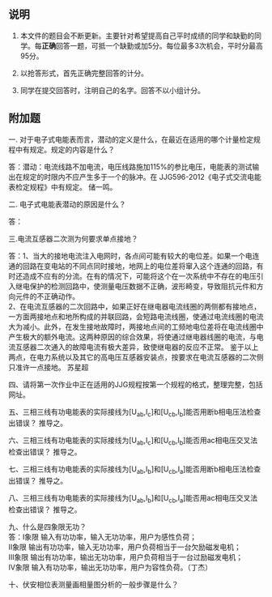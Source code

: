 ## 说明
1. 本文件的题目会不断更新。主要针对希望提高自己平时成绩的同学和缺勤的同学。每**正确**回答一题，可抵一个缺勤或加5分。每位最多3次机会，平时分最高95分。  

2. 以抢答形式，首先正确完整回答的计分。

3. 同学在提交回答时，注明自己的名字。回答不以小组计分。

## 附加题

一. 对于电子式电能表而言，潜动的定义是什么，在最近在适用的哪个计量检定规程中有规定。规定的内容是什么？

答：潜动：电流线路不加电流，电压线路施加115%的参比电压，电能表的测试输出在规定的时限内不应产生多于一个的脉冲。在
JJG596-2012《电子式交流电能表检定规程》中有规定。
储一鸣。


二. 电子式电能表潜动的原因是什么？

答：


三.电流互感器二次测为何要求单点接地？

答：1、当大的接地电流注入电网时，各点间可能有较大的电位差。如果一个电连通的回路在变电站的不同点同时接地，地网上的电位差将窜入这个连通的回路，有时还造成不应有的分流。在有的情况下，可能将这个在一次系统中不存在的电压引入继电保护的检测回路中，使测量电压数据不正确，波形畸变，导致阻抗元件和方向元件的不正确动作。  
2、在电流互感器的二次回路中，如果正好在继电器电流线圈的两侧都有接地点，一方面两接地点和地所构成的并联回路，会短路电流线圈，使通过电流线圈的电流大为减小。此外，在发生接地故障时，两接地点间的工频地电位差将在电流线圈中产生极大的额外电流。这两种原因的综合效果，将使通过继电器线圈的电流，与电流互感器二次通入的故障电流有极大差异，致使继电器的反应不正常。
鉴于以上两点，在电力系统以及其它的高电压互感器安装点，按要求在电流互感器的二次侧只准许一点接地。  苏星超

四、请将第一次作业中正在适用的JJG规程按第一个规程的格式，整理完整，包括网址。

五、三相三线有功电能表的实际接线为[U<sub>ab</sub>,I<sub>c</sub>]和[U<sub>cb</sub>,I<sub>b</sub>]能否用断b相电压法检查出错误？ 推导之。 

六、三相三线有功电能表的实际接线为[U<sub>ab</sub>,I<sub>c</sub>]和[U<sub>cb</sub>,I<sub>b</sub>]能否用ac相电压交叉法检查出错误？ 推导之。  

七、三相三线有功电能表的实际接线为[U<sub>ab</sub>,I<sub>b</sub>]和[U<sub>cb</sub>,I<sub>a</sub>]能否用断b相电压法检查出错误？ 推导之。 

八、三相三线有功电能表的实际接线为[U<sub>ab</sub>,I<sub>b</sub>]和[U<sub>cb</sub>,I<sub>a</sub>]能否用ac相电压交叉法检查出错误？ 推导之。  

九、什么是四象限无功？  
答：Ⅰ象限 输入有功功率，输入无功功率，用户为感性负荷；  
Ⅱ象限 输出有功功率，输入无功功率，用户负荷相当于一台欠励磁发电机；  
Ⅲ象限 输出有功功率，输出无功功率，用户负荷相当于一台过励磁发电机；  
Ⅳ象限 输入有功功率，输出无功功率，用户为容性负荷。（丁杰）

十、伏安相位表测量画相量图分析的一般步骤是什么？  

